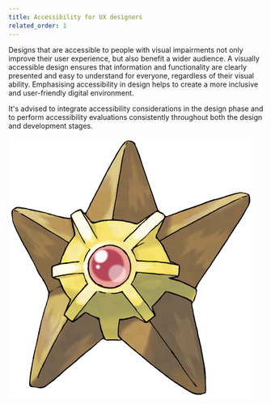 ```yaml
---
title: Accessibility for UX designers
related_order: 1
---
```

Designs that are accessible to people with visual impairments not only improve their user experience, but also benefit a wider audience. A visually accessible design ensures that information and functionality are clearly presented and easy to understand for everyone, regardless of their visual ability. Emphasising accessibility in design helps to create a more inclusive and user-friendly digital environment.

It's advised to integrate accessibility considerations in the design phase and to perform accessibility evaluations consistently throughout both the design and development stages.

![](/_images/staryu-removebg-preview.png)